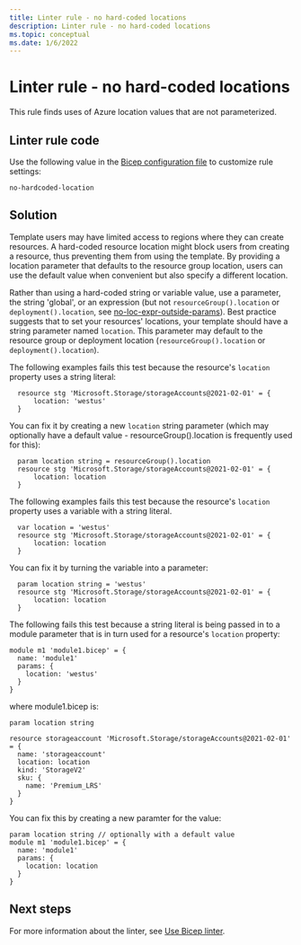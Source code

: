 ```yaml
---
title: Linter rule - no hard-coded locations
description: Linter rule - no hard-coded locations
ms.topic: conceptual
ms.date: 1/6/2022
---
```


# Linter rule - no hard-coded locations

This rule finds uses of Azure location values that are not parameterized.

## Linter rule code

Use the following value in the [Bicep configuration file](bicep-config-linter.md) to customize rule settings:

`no-hardcoded-location`

## Solution

Template users may have limited access to regions where they can create resources. A hard-coded resource location might block users from creating a resource, thus preventing them from using the template. By providing a location parameter that defaults to the resource group location, users can use the default value when convenient but also specify a different location.

Rather than using a hard-coded string or variable value, use a parameter, the string 'global', or an expression (but not `resourceGroup().location` or `deployment().location`, see [no-loc-expr-outside-params](./linter-rule-no-loc-expr-outside-params)). Best practice suggests that to set your resources' locations, your template should have a string parameter named `location`. This parameter may default to the resource group or deployment location (`resourceGroup().location` or `deployment().location`).

The following examples fails this test because the resource's `location` property uses a string literal:

```bicep
  resource stg 'Microsoft.Storage/storageAccounts@2021-02-01' = {
      location: 'westus'
  }
```
You can fix it by creating a new `location` string parameter (which may optionally have a default value - resourceGroup().location is frequently used for this):

```bicep
  param location string = resourceGroup().location
  resource stg 'Microsoft.Storage/storageAccounts@2021-02-01' = {
      location: location
  }
```

The following examples fails this test because the resource's `location` property uses a variable with a string literal.

```bicep
  var location = 'westus'
  resource stg 'Microsoft.Storage/storageAccounts@2021-02-01' = {
      location: location
  }
```

You can fix it by turning the variable into a parameter:

```bicep
  param location string = 'westus'
  resource stg 'Microsoft.Storage/storageAccounts@2021-02-01' = {
      location: location
  }
```

The following fails this test because a string literal is being passed in to a module parameter that is in turn used for a resource's `location` property:

```bicep
module m1 'module1.bicep' = {
  name: 'module1'
  params: {
    location: 'westus'    
  }
}
```
where module1.bicep is:
```bicep
param location string

resource storageaccount 'Microsoft.Storage/storageAccounts@2021-02-01' = {
  name: 'storageaccount'
  location: location
  kind: 'StorageV2'
  sku: {
    name: 'Premium_LRS'
  }
}
```

You can fix this by creating a new paramter for the value:
```bicep
param location string // optionally with a default value
module m1 'module1.bicep' = {
  name: 'module1'
  params: {
    location: location
  }
}
```

## Next steps

For more information about the linter, see [Use Bicep linter](./linter.md).
